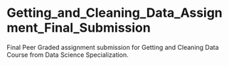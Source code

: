 # Getting_and_Cleaning_Data_Assignment_Final_Submission
Final Peer Graded assignment submission for Getting and Cleaning Data Course from Data Science Specialization.

